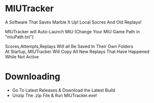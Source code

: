 # MIUTracker
A Software That Saves Marble It Up! Local Socres And Old Replays!  

MIUTracker will Auto-Launch MIU (Change Your MIU Game Path in "miuPath.txt")  

Scores,Attempts,Replays Will all Be Saved In Their Own Folders  
At Startup, MIUTracker Will Copy All New Replays That Have Happened While Not Active  

# Downloading
- Go To Latest Releases & Download the Latest Build  
- Unzip The .zip File & Run MIUTracker.exe!
